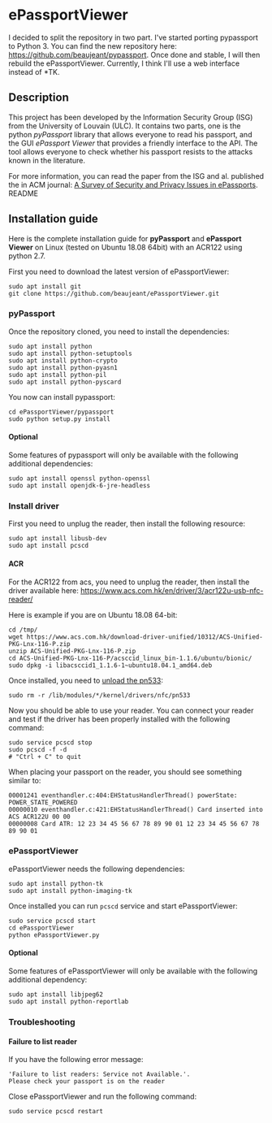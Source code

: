 ePassportViewer
===============

I decided to split the repository in two part. I've started porting pypassport to Python 3. You can find the new repository here: https://github.com/beaujeant/pypassport. Once done and stable, I will then rebuild the ePassportViewer. Currently, I think I'll use a web interface instead of *TK.

Description
-----------

This project has been developed by the Information Security Group (ISG) from the University of Louvain (ULC). It contains two parts, one is the python _pyPassport_ library that allows everyone to read his passport, and the GUI _ePassport Viewer_ that provides a friendly interface to the API. The tool allows everyone to check whether his passport resists to the attacks known in the literature.

For more information, you can read the paper from the ISG and al. published the in ACM journal: [A Survey of Security and Privacy Issues in ePassports](https://www.researchgate.net/publication/286047538_A_Survey_of_Security_and_Privacy_Issues_in_ePassports).
README

Installation guide
------------------

Here is the complete installation guide for __pyPassport__ and __ePassport Viewer__ on Linux (tested on Ubuntu 18.08 64bit) with an ACR122 using python 2.7.

First you need to download the latest version of ePassportViewer:

```
sudo apt install git
git clone https://github.com/beaujeant/ePassportViewer.git
```


### pyPassport

Once the repository cloned, you need to install the dependencies:

```
sudo apt install python
sudo apt install python-setuptools
sudo apt install python-crypto
sudo apt install python-pyasn1
sudo apt install python-pil
sudo apt install python-pyscard
```

You now can install pypassport:

```
cd ePassportViewer/pypassport
sudo python setup.py install
```


#### Optional

Some features of pypassport will only be available with the following additional dependencies:

```
sudo apt install openssl python-openssl
sudo apt install openjdk-6-jre-headless
```


### Install driver

First you need to unplug the reader, then install the following resource:

```
sudo apt install libusb-dev
sudo apt install pcscd
```

#### ACR

For the ACR122 from acs, you need to unplug the reader, then install the driver available here: https://www.acs.com.hk/en/driver/3/acr122u-usb-nfc-reader/

Here is example if you are on Ubuntu 18.08 64-bit:

```
cd /tmp/
wget https://www.acs.com.hk/download-driver-unified/10312/ACS-Unified-PKG-Lnx-116-P.zip
unzip ACS-Unified-PKG-Lnx-116-P.zip
cd ACS-Unified-PKG-Lnx-116-P/acsccid_linux_bin-1.1.6/ubuntu/bionic/
sudo dpkg -i libacsccid1_1.1.6-1~ubuntu18.04.1_amd64.deb
```

Once installed, you need to [unload the pn533](https://ludovicrousseau.blogspot.com/2013/11/linux-nfc-driver-conflicts-with-ccid.html):

```
sudo rm -r /lib/modules/*/kernel/drivers/nfc/pn533
```

Now you should be able to use your reader. You can connect your reader and test if the driver has been properly installed with the following command:

```
sudo service pcscd stop
sudo pcscd -f -d
# "Ctrl + C" to quit
```

When placing your passport on the reader, you should see something similar to:

```
00001241 eventhandler.c:404:EHStatusHandlerThread() powerState: POWER_STATE_POWERED
00000010 eventhandler.c:421:EHStatusHandlerThread() Card inserted into ACS ACR122U 00 00
00000008 Card ATR: 12 23 34 45 56 67 78 89 90 01 12 23 34 45 56 67 78 89 90 01
```


### ePassportViewer

ePassportViewer needs the following dependencies:

```
sudo apt install python-tk
sudo apt install python-imaging-tk
```

Once installed you can run `pcscd` service and start ePassportViewer:

```
sudo service pcscd start
cd ePassportViewer
python ePassportViewer.py
```

#### Optional

Some features of ePassportViewer will only be available with the following additional dependency:

```
sudo apt install libjpeg62
sudo apt install python-reportlab
```


### Troubleshooting

#### Failure to list reader

If you have the following error message:

```
'Failure to list readers: Service not Available.'.
Please check your passport is on the reader
```

Close ePassportViewer and run the following command:

```
sudo service pcscd restart
```
